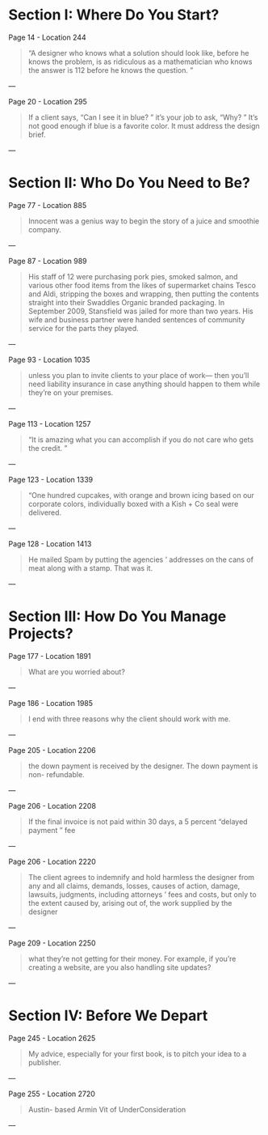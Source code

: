 # Section I: Where Do You Start?
Page 14 - Location 244

> “A designer who knows what a solution should look like, before he knows the problem, is as ridiculous as a mathematician who knows the answer is 112 before he knows the question. ”

—

Page 20 - Location 295

> If a client says, “Can I see it in blue? ” it’s your job to ask, “Why? ” It’s not good enough if blue is a favorite color. It must address the design brief.

—

# Section II: Who Do You Need to Be?
Page 77 - Location 885

> Innocent was a genius way to begin the story of a juice and smoothie company.

—

Page 87 - Location 989

> His staff of 12 were purchasing pork pies, smoked salmon, and various other food items from the likes of supermarket chains Tesco and Aldi, stripping the boxes and wrapping, then putting the contents straight into their Swaddles Organic branded packaging. In September 2009, Stansfield was jailed for more than two years. His wife and business partner were handed sentences of community service for the parts they played.

—

Page 93 - Location 1035

> unless you plan to invite clients to your place of work— then you’ll need liability insurance in case anything should happen to them while they’re on your premises.

—

Page 113 - Location 1257

> “It is amazing what you can accomplish if you do not care who gets the credit. ”

—

Page 123 - Location 1339

> “One hundred cupcakes, with orange and brown icing based on our corporate colors, individually boxed with a Kish + Co seal were delivered.

—

Page 128 - Location 1413

> He mailed Spam by putting the agencies ’ addresses on the cans of meat along with a stamp. That was it.

—

# Section III: How Do You Manage Projects?
Page 177 - Location 1891

> What are you worried about?

—

Page 186 - Location 1985

> I end with three reasons why the client should work with me.

—

Page 205 - Location 2206

> the down payment is received by the designer. The down payment is non- refundable.

—

Page 206 - Location 2208

> If the final invoice is not paid within 30 days, a 5 percent “delayed payment ” fee

—

Page 206 - Location 2220

> The client agrees to indemnify and hold harmless the designer from any and all claims, demands, losses, causes of action, damage, lawsuits, judgments, including attorneys ’ fees and costs, but only to the extent caused by, arising out of, the work supplied by the designer

—

Page 209 - Location 2250

> what they’re not getting for their money. For example, if you’re creating a website, are you also handling site updates?

—

# Section IV: Before We Depart
Page 245 - Location 2625

> My advice, especially for your first book, is to pitch your idea to a publisher.

—

Page 255 - Location 2720

> Austin- based Armin Vit of UnderConsideration

—

